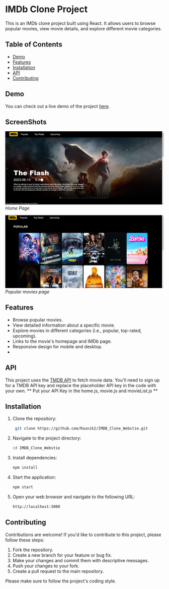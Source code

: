 # IMDb Clone Project

This is an IMDb clone project built using React. It allows users to browse popular movies, view movie details, and explore different movie categories.

## Table of Contents

- [Demo](#demo)
- [Features](#features)
- [Installation](#installation)
- [API](#api)
- [Contributing](#contributing)

## Demo

You can check out a live demo of the project [here](https://playful-basbousa-4e9f2c.netlify.app/).

## ScreenShots

![Screenshot 1](images/image1.png)
*Home Page*

![Screenshot 2](images/image2.png)
*Popular movies page*

## Features

- Browse popular movies.
- View detailed information about a specific movie.
- Explore movies in different categories (i.e., popular, top-rated, upcoming).
- Links to the movie's homepage and IMDb page.
- Responsive design for mobile and desktop.
- 
## API

This project uses the [TMDB API](https://www.themoviedb.org/documentation/api) to fetch movie data. You'll need to sign up for a TMDB API key and replace the placeholder API key in the code with your own.
** Put your API Key in the home.js, movie.js and movieList.js **

## Installation

1. Clone the repository:

   ```bash
    git clone https://github.com/Raunik2/IMDB_Clone_Webstie.git

2. Navigate to the project directory:
   
   ```bash
   cd IMDB_Clone_Webstie

4. Install dependencies:
   
   ```bash
   npm install

6. Start the application:
   
   ```bash
   npm start
   
7. Open your web browser and navigate to the following URL:
   
   ```bash
   http://localhost:3000

## Contributing

Contributions are welcome! If you'd like to contribute to this project, please follow these steps:

1. Fork the repository.
2. Create a new branch for your feature or bug fix.
3. Make your changes and commit them with descriptive messages.
4. Push your changes to your fork.
5. Create a pull request to the main repository.

Please make sure to follow the project's coding style.


